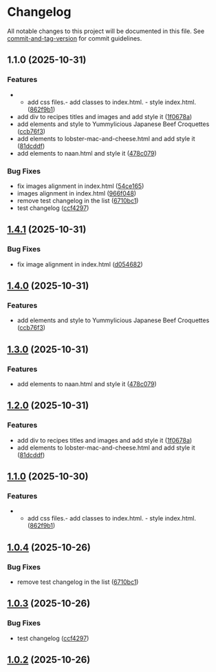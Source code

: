 # Changelog

All notable changes to this project will be documented in this file. See [commit-and-tag-version](https://github.com/absolute-version/commit-and-tag-version) for commit guidelines.

## 1.1.0 (2025-10-31)


### Features

* - add css files.- add classes to index.html. - style index.html. ([862f9b1](https://github.com/AzamAzis/odin-recipes/commit/862f9b1e9e71db69dc2ac033cf6b3cd20e05e1ea))
* add div to recipes titles and images and add style it ([1f0678a](https://github.com/AzamAzis/odin-recipes/commit/1f0678aa8dc9142d1dadff1757467c70067a9672))
* add elements and style to Yummylicious Japanese Beef Croquettes ([ccb76f3](https://github.com/AzamAzis/odin-recipes/commit/ccb76f3a4d698dd07e32061873a00dc96ca38c51))
* add elements to lobster-mac-and-cheese.html and add style it ([81dcddf](https://github.com/AzamAzis/odin-recipes/commit/81dcddf5be7b16852b85ffca1dcf99e3c76d8326))
* add elements to naan.html and style it ([478c079](https://github.com/AzamAzis/odin-recipes/commit/478c0790c2b8d3612a474cdf3d8886681e278a2d))


### Bug Fixes

* fix images alignment in index.html ([54ce165](https://github.com/AzamAzis/odin-recipes/commit/54ce16597de2e83f32c3627c2f5c59782d52d09c))
* images  alignment in index.html ([966f048](https://github.com/AzamAzis/odin-recipes/commit/966f048fac2f24ef664712a63bbdf71770646abf))
* remove test changelog in the list ([6710bc1](https://github.com/AzamAzis/odin-recipes/commit/6710bc1c4ebc497f98bdca5402d69c7c4af70826))
* test changelog ([ccf4297](https://github.com/AzamAzis/odin-recipes/commit/ccf4297970904cab975e82443b39adefcf84d149))

## [1.4.1](https://github.com/AzamAzis/odin-recipes/compare/v1.4.0...v1.4.1) (2025-10-31)


### Bug Fixes

* fix image alignment in index.html ([d054682](https://github.com/AzamAzis/odin-recipes/commit/d0546821922212dd05a10b9222c677b1ab18a094))

## [1.4.0](https://github.com/AzamAzis/odin-recipes/compare/v1.3.0...v1.4.0) (2025-10-31)


### Features

* add elements and style to Yummylicious Japanese Beef Croquettes ([ccb76f3](https://github.com/AzamAzis/odin-recipes/commit/ccb76f3a4d698dd07e32061873a00dc96ca38c51))

## [1.3.0](https://github.com/AzamAzis/odin-recipes/compare/v1.2.0...v1.3.0) (2025-10-31)


### Features

* add elements to naan.html and style it ([478c079](https://github.com/AzamAzis/odin-recipes/commit/478c0790c2b8d3612a474cdf3d8886681e278a2d))

## [1.2.0](https://github.com/AzamAzis/odin-recipes/compare/v1.1.0...v1.2.0) (2025-10-31)


### Features

* add div to recipes titles and images and add style it ([1f0678a](https://github.com/AzamAzis/odin-recipes/commit/1f0678aa8dc9142d1dadff1757467c70067a9672))
* add elements to lobster-mac-and-cheese.html and add style it ([81dcddf](https://github.com/AzamAzis/odin-recipes/commit/81dcddf5be7b16852b85ffca1dcf99e3c76d8326))

## [1.1.0](https://github.com/AzamAzis/odin-recipes/compare/v1.0.4...v1.1.0) (2025-10-30)


### Features

* - add css files.- add classes to index.html. - style index.html. ([862f9b1](https://github.com/AzamAzis/odin-recipes/commit/862f9b1e9e71db69dc2ac033cf6b3cd20e05e1ea))

## [1.0.4](https://github.com/AzamAzis/odin-recipes/compare/v1.0.3...v1.0.4) (2025-10-26)


### Bug Fixes

* remove test changelog in the list ([6710bc1](https://github.com/AzamAzis/odin-recipes/commit/6710bc1c4ebc497f98bdca5402d69c7c4af70826))

## [1.0.3](https://github.com/AzamAzis/odin-recipes/compare/v1.0.2...v1.0.3) (2025-10-26)


### Bug Fixes

* test changelog ([ccf4297](https://github.com/AzamAzis/odin-recipes/commit/ccf4297970904cab975e82443b39adefcf84d149))

## [1.0.2](https://github.com/AzamAzis/odin-recipes/compare/v1.0.1...v1.0.2) (2025-10-26)
